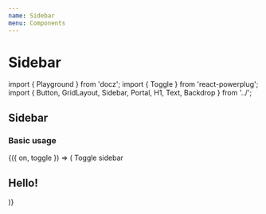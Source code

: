 ```yaml
---
name: Sidebar
menu: Components
---
```


# Sidebar

import { Playground } from 'docz'; import { Toggle } from 'react-powerplug'; import { Button, GridLayout, Sidebar, Portal, H1, Text, Backdrop } from '../';

## Sidebar

### Basic usage

 {\({ on, toggle }\) =&gt; \( Toggle sidebar

## Hello!

 \)}

